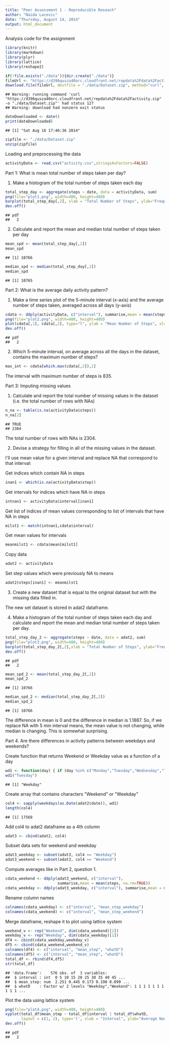 ```yaml
---
title: "Peer Assessment 1 - Reproducible Reseach"
author: "Naida Lacevic"
date: "Thursday, August 14, 2014"
output: html_document
---
```

Analysis code for the assignment


```r
library(knitr)
library(markdown)
library(plyr)
library(lattice)
library(reshape2)

if(!file.exists("./data")){dir.create("./data")}
fileUrl <- "https://d396qusza40orc.cloudfront.net/repdata%2Fdata%2Factivity.zip"
download.file(fileUrl, destfile = "./data/Dataset.zip", method="curl", mode="wb" )
```

```
## Warning: running command 'curl  "https://d396qusza40orc.cloudfront.net/repdata%2Fdata%2Factivity.zip"  -o "./data/Dataset.zip"' had status 127
## Warning: download had nonzero exit status
```

```r
dateDownloaded <- date()
print(dateDownloaded)
```

```
## [1] "Sat Aug 16 17:46:36 2014"
```

```r
zipfile <- "./data/Dataset.zip"
unzip(zipfile)
```
Loading and preprocessing the data

```r
activityData <- read.csv("activity.csv",stringsAsFactors=FALSE)
```
Part 1: What is mean total number of steps taken per day?

1. Make a histogram of the total number of steps taken each day

```r
total_step_day <- aggregate(steps ~ date, data = activityData, sum)
png(file="plot1.png", width=480, height=480)
barplot(total_step_day[,2], xlab = "Total Number of Steps", ylab="Frequency")
dev.off()
```

```
## pdf 
##   2
```
2. Calculate and report the mean and median total number of steps taken per day


```r
mean_spd <- mean(total_step_day[,2])
mean_spd
```

```
## [1] 10766
```

```r
median_spd <- median(total_step_day[,2])
median_spd
```

```
## [1] 10765
```


Part 2: What is the average daily activity pattern?

1. Make a time series plot of the 5-minute interval (x-axis) and the average number of steps taken, averaged across all days (y-axis)


```r
cdata <- ddply(activityData, c("interval"), summarise,mean = mean(steps, na.rm=TRUE))
png(file="plot2.png", width=480, height=480)
plot(cdata[,1], cdata[,2], type="l", ylab = "Mean Number of Steps", xlab="Interval")
dev.off()
```

```
## pdf 
##   2
```

2. Which 5-minute interval, on average across all the days in the dataset, contains the maximum number of steps?


```r
max_int <- cdata[which.max(cdata[,2]),1]
```
The interval with maximum number of steps is 835.

Part 3: Imputing missing values

1. Calculate and report the total number of missing values
in the dataset (i.e. the total number of rows with NAs)


```r
n_na <- table(is.na(activityData$steps))
n_na[2]
```

```
## TRUE 
## 2304
```
The total number of rows with NAs is 2304.

2. Devise a strategy for filling in all of the missing values in the dataset.

I'll use mean value for a given interval and replace NA that correspond 
to that interval:

Get indices which contain NA in steps


```r
inan1 <- which(is.na(activityData$step))
```
Get intervals for indices which have NA in steps

```r
intnan1 <- activityData$interval[inan1]
```
Get list of indices of mean values corresponding to list of intervals that have NA in steps

```r
milst1 <- match(intnan1,cdata$interval)
```
Get mean values for intervals

```r
meanmilst1 <- cdata$mean[milst1]
```
Copy data

```r
adat2 <- activityData
```
Set step values which were previously NA to means

```r
adat2$steps[inan1] <- meanmilst1
```
3. Create a new dataset that is equal to the original dataset but with the missing data filled in.

The new set dataset is stored in adat2 dataframe.

4. Make a histogram of the total number of steps taken each day and calculate and report the mean and median total number of steps taken per day.


```r
total_step_day_2 <- aggregate(steps ~ date, data = adat2, sum)
png(file="plot3.png", width=480, height=480)
barplot(total_step_day_2[,2],xlab = "Total Number of Steps", ylab="Frequency" )
dev.off()
```

```
## pdf 
##   2
```

```r
mean_spd_2 <- mean(total_step_day_2[,2])
mean_spd_2
```

```
## [1] 10766
```

```r
median_spd_2 <- median(total_step_day_2[,2])
median_spd_2
```

```
## [1] 10766
```

The difference in mean is 0 and the difference in median 
is 1.1887. So, if we replace NA with 5 min interval means, the mean value is not changing, while median is changing. This is somewhat surprising. 

Part 4. Are there differences in activity patterns between weekdays and weekends?

Create function that returns Weekend or Weekday value as a function of a day

```r
wd1 <- function(day) { if (day %in% c("Monday","Tuesday","Wednesday","Thursday","Friday")) {return("Weekday")} else {return("Weekend")} }
wd1("Tuesday")
```

```
## [1] "Weekday"
```
Create array that contains characters "Weekend" or "Weekday"

```r
col4 <- sapply(weekdays(as.Date(adat2$date)), wd1)
length(col4)
```

```
## [1] 17568
```
Add col4 to adat2 dataframe as a 4th column

```r
adat3 <- cbind(adat2, col4)
```
Subset data sets for weekend and weekday

```r
adat3_weekday <- subset(adat3, col4 == "Weekday")
adat3_weekend <- subset(adat3, col4 == "Weekend")
```
Compute averages like in Part 2, question 1.

```r
cdata_weekend <- ddply(adat3_weekend, c("interval"), 
                       summarise,mean = mean(steps, na.rm=TRUE))
cdata_weekday <- ddply(adat3_weekday, c("interval"), summarise,mean = mean(steps, na.rm=TRUE))
```

Rename column names

```r
colnames(cdata_weekday) <- c("interval", "mean_step_weekday")
colnames(cdata_weekend) <- c("interval", "mean_step_weekend")
```
Merge dataframe, reshape it to plot using lattice system

```r
weekend_v <- rep("Weekend", dim(cdata_weekend)[1])
weekday_v <- rep("Weekday", dim(cdata_weekday)[1])
df4 <- cbind(cdata_weekday,weekday_v)
df5 <- cbind(cdata_weekend,weekend_v)
colnames(df4) <- c("interval", "mean_step", "whatD")
colnames(df5) <- c("interval", "mean_step", "whatD")
total_df <- rbind(df4,df5)
str(total_df)
```

```
## 'data.frame':	576 obs. of  3 variables:
##  $ interval : int  0 5 10 15 20 25 30 35 40 45 ...
##  $ mean_step: num  2.251 0.445 0.173 0.198 0.099 ...
##  $ whatD    : Factor w/ 2 levels "Weekday","Weekend": 1 1 1 1 1 1 1 1 1 1 ...
```
Plot the data using lattice system

```r
png(file="plot4.png", width=480, height=480)
xyplot(total_df$mean_step ~ total_df$interval | total_df$whatD, 
       layout = c(1, 2), type='l', xlab = "Interval", ylab="Average Number of Steps")
dev.off()
```

```
## pdf 
##   2
```
```

